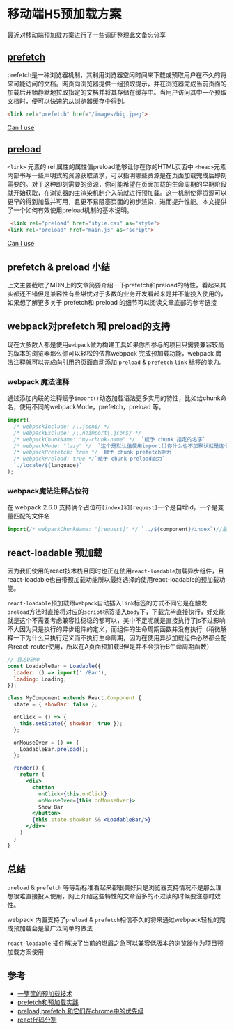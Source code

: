 # 移动端H5预加载方案

最近对移动端预加载方案进行了一些调研整理此文备忘分享

## [prefetch](https://developer.mozilla.org/zh-CN/docs/Web/HTTP/Link_prefetching_FAQ)

prefetch是一种浏览器机制，其利用浏览器空闲时间来下载或预取用户在不久的将来可能访问的文档。网页向浏览器提供一组预取提示，并在浏览器完成当前页面的加载后开始静默地拉取指定的文档并将其存储在缓存中。当用户访问其中一个预取文档时，便可以快速的从浏览器缓存中得到。

```html
<link rel="prefetch" href="/images/big.jpeg">
```

[Can I use](https://caniuse.com/#feat=link-rel-prefetch)

## [preload](https://developer.mozilla.org/zh-CN/docs/Web/HTML/Preloading_content)

 `<link>` 元素的 rel 属性的属性值preload能够让你在你的HTML页面中 `<head>`元素内部书写一些声明式的资源获取请求，可以指明哪些资源是在页面加载完成后即刻需要的。对于这种即刻需要的资源，你可能希望在页面加载的生命周期的早期阶段就开始获取，在浏览器的主渲染机制介入前就进行预加载。这一机制使得资源可以更早的得到加载并可用，且更不易阻塞页面的初步渲染，进而提升性能。本文提供了一个如何有效使用preload机制的基本说明。

```html
 <link rel="preload" href="style.css" as="style">
<link rel="preload" href="main.js" as="script">
 ```

[Can I use](https://caniuse.com/#search=preload)

## prefetch & preload 小结

上文主要截取了MDN上的文章简要介绍一下prefetch和preload的特性，看起来其实都还不错但是兼容性有些堪忧对于多数的业务开发看起来是并不能投入使用的，如果想了解更多关于 prefetch和 preload 的细节可以阅读文章底部的参考链接

## webpack对prefetch 和 preload的支持

现在大多数人都是使用`webpack`做为构建工具如果你所参与的项目只需要兼容较高的版本的浏览器那么你可以轻松的依靠webpack 完成预加载功能，webpack 魔法注释就可以完成向引用的页面自动添加 `preload` & `prefetch` `link` 标签的能力。

### webpack 魔法注释

通过添加内联的注释赋予`import()`动态加载语法更多实用的特性，比如给chunk命名，使用不同的webpackMode，prefetch，preload 等。

```js
import(
  /* webpackInclude: /\.json$/ */
  /* webpackExclude: /\.noimport\.json$/ */
  /* webpackChunkName: "my-chunk-name" */  `赋予 chunk 指定的名字`
  /* webpackMode: "lazy" */  `这个是默认值使用import()你什么也不加默认就是这个mode`
  /* webpackPrefetch: true */ `赋予 chunk prefetch能力`
  /* webpackPreload: true */`赋予 chunk preload能力`
  `./locale/${language}`
);
```

### webpack魔法注释占位符

在 webpack 2.6.0 支持俩个占位符`[index]`和`[request]`一个是自增id，一个是变量匹配的文件名

```js
import(/* webpackChunkName: "[request]" */ `../${component}/index`)//最终生成的chunkname就是对应组件的目录名称类似这种'_some-component_index-[hash].js`
```

## react-loadable 预加载

因为我们使用的react技术栈且同时也正在使用`react-loadable`加载异步组件，且react-loadable也自带预加载功能所以最终选择的使用react-loadable的预加载功能。

`react-loadable`预加载跟`webpack`自动插入`link`标签的方式不同它是在触发`preload`方法时直接将对应的`script`标签插入`body`下，下载完毕直接执行，好处能就是这个不需要考虑兼容性稳稳的都可以，美中不足呢就是直接执行了js不过影响不大因为只是执行的异步组件的定义，而组件的生命周期函数并没有执行（稍微解释一下为什么只执行定义而不执行生命周期，因为在使用异步加载组件必然都会配合react-router使用，所以在A页面预加载B但是并不会执行B生命周期函数）

```jsx
// 官方DEMO
const LoadableBar = Loadable({
  loader: () => import('./Bar'),
  loading: Loading,
});

class MyComponent extends React.Component {
  state = { showBar: false };

  onClick = () => {
    this.setState({ showBar: true });
  };

  onMouseOver = () => {
    LoadableBar.preload();
  };

  render() {
    return (
      <div>
        <button
          onClick={this.onClick}
          onMouseOver={this.onMouseOver}>
          Show Bar
        </button>
        {this.state.showBar && <LoadableBar/>}
      </div>
    )
  }
}
```

## 总结

`preload` & `prefetch` 等等新标准看起来都很美好只是浏览器支持情况不是那么理想很难直接投入使用，网上介绍这些特性的文章蛮多的不过读的时候要注意时效性。

webpack 内置支持了`preload` & `prefetch`相信不久的将来通过webpack轻松的完成预加载会是最广泛简单的做法

`react-loadable` 插件解决了当前的燃眉之急可以兼容低版本的浏览器作为项目预加载方案使用

## 参考

- [一箩筐的预加载技术](http://www.alloyteam.com/2015/10/prefetching-preloading-prebrowsing/)
- [prefetch和预加载实践](https://juejin.im/entry/5bed4612e51d4528a14e076e)
- [preload,prefetch 和它们在chrome中的优先级](https://juejin.im/post/58e8acf10ce46300585a7a42)
- [react代码分割](https://zh-hans.reactjs.org/docs/code-splitting.html)
